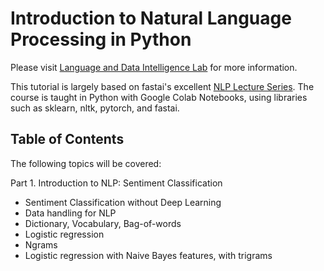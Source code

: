 # Introduction to Natural Language Processing in Python

Please visit [Language and Data Intelligence Lab](https://seungwonh.github.io/ldi.html) for more information.

This tutorial is largely based on fastai's excellent [NLP Lecture Series](https://github.com/fastai/course-nlp). The course is taught in Python with Google Colab Notebooks, using libraries such as sklearn, nltk, pytorch, and fastai.

## Table of Contents
The following topics will be covered:

Part 1\. Introduction to NLP: Sentiment Classification
  - Sentiment Classification without Deep Learning
  - Data handling for NLP
  - Dictionary, Vocabulary, Bag-of-words
  - Logistic regression
  - Ngrams
  - Logistic regression with Naive Bayes features, with trigrams
 
